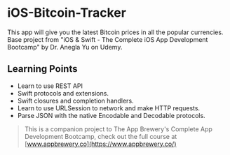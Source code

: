 # iOS-Bitcoin-Tracker
This app will give you the latest Bitcoin prices in all the popular currencies. Base project from "iOS &amp; Swift - The Complete iOS App Development Bootcamp" by Dr. Anegla Yu on Udemy.

## Learning Points

* Learn to use REST API
* Swift protocols and extensions. 
* Swift closures and completion handlers.
* Learn to use URLSession to network and make HTTP requests.
* Parse JSON with the native Encodable and Decodable protocols.

>This is a companion project to The App Brewery's Complete App Development Bootcamp, check out the full course at [www.appbrewery.co](https://www.appbrewery.co/)
